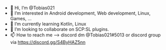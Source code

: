 - 👋 Hi, I’m @Tobias021
- 👀 I’m interested in Android development, Web development, Linux, Games, ...
- 🌱 I’m currently learning Kotlin, Linux
- 💞️ I’m looking to collaborate on SCP:SL plugins.
- 📫 How to reach me --> discord dm @Tobias021#5013 or discord group via https://discord.gg/S4ByHAZ5nn

<!---
Tobias021/Tobias021 is a ✨ special ✨ repository because its `README.md` (this file) appears on your GitHub profile.
You can click the Preview link to take a look at your changes.
--->
